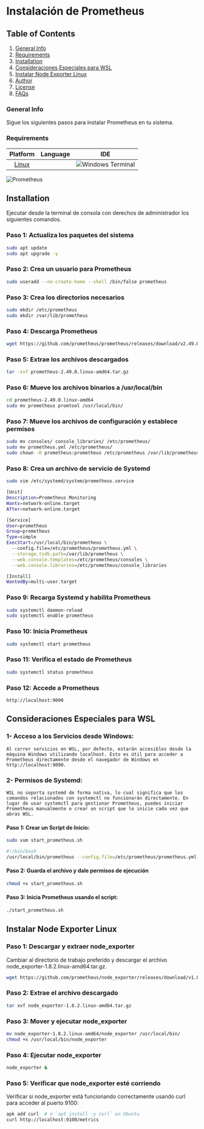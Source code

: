 # Instalación de Prometheus

## Table of Contents
1. [General Info](#general-info)
2. [Requirements](#requirements)
3. [Installation](#installation)
4. [Consideraciones Especiales para WSL](#consideraciones-especiales-para-wsl)
5. [Instalar Node Exporter Linux](#instalar-node-exporter-linux)
6. [Author](#author)
7. [License](#license)
8. [FAQs](#faqs)
   
### General Info
   
Sigue los siguientes pasos para instalar Prometheus en tu sistema.

### Requirements
|Platform|Language|IDE|
|:----------:|:--------:|:---:|
[Linux](https://img.shields.io/badge/Linux-FCC624?style=for-the-badge&logo=linux&logoColor=black)||![Windows Terminal](https://img.shields.io/badge/Windows%20Terminal-%234D4D4D.svg?style=for-the-badge&logo=windows-terminal&logoColor=white)|teacher don't h
![Prometheus](https://img.shields.io/badge/Prometheus-E6522C?style=for-the-badge&logo=Prometheus&logoColor=white)

## Installation
Ejecutar desde la terminal de consola con derechos de administrador los siguientes comandos.

### Paso 1: Actualiza los paquetes del sistema

```bash
sudo apt update
sudo apt upgrade -y
```

### Paso 2: Crea un usuario para Prometheus

```bash
sudo useradd --no-create-home --shell /bin/false prometheus
```

### Paso 3: Crea los directorios necesarios

```bash
sudo mkdir /etc/prometheus
sudo mkdir /var/lib/prometheus
```

### Paso 4: Descarga Prometheus

```bash
wget https://github.com/prometheus/prometheus/releases/download/v2.49.0/prometheus-2.49.0.linux-amd64.tar.gz
```

### Paso 5: Extrae los archivos descargados

```bash
tar -xvf prometheus-2.49.0.linux-amd64.tar.gz
```

### Paso 6: Mueve los archivos binarios a /usr/local/bin

```bash
cd prometheus-2.49.0.linux-amd64
sudo mv prometheus promtool /usr/local/bin/
```

### Paso 7: Mueve los archivos de configuración y establece permisos

```bash
sudo mv consoles/ console_libraries/ /etc/prometheus/
sudo mv prometheus.yml /etc/prometheus/
sudo chown -R prometheus:prometheus /etc/prometheus /var/lib/prometheus
```

### Paso 8: Crea un archivo de servicio de Systemd

```bash
sudo vim /etc/systemd/system/prometheus.service
```

```bash
[Unit]
Description=Prometheus Monitoring
Wants=network-online.target
After=network-online.target

[Service]
User=prometheus
Group=prometheus
Type=simple
ExecStart=/usr/local/bin/prometheus \
  --config.file=/etc/prometheus/prometheus.yml \
  --storage.tsdb.path=/var/lib/prometheus \
  --web.console.templates=/etc/prometheus/consoles \
  --web.console.libraries=/etc/prometheus/console_libraries

[Install]
WantedBy=multi-user.target
```

### Paso 9: Recarga Systemd y habilita Prometheus

```bash
sudo systemctl daemon-reload
sudo systemctl enable prometheus
```

### Paso 10: Inicia Prometheus

```bash
sudo systemctl start prometheus
```

### Paso 11: Verifica el estado de Prometheus

```bash
sudo systemctl status prometheus
```

### Paso 12: Accede a Prometheus

```arduino
http://localhost:9090
```

## Consideraciones Especiales para WSL

### 1- Acceso a los Servicios desde Windows:

    Al correr servicios en WSL, por defecto, estarán accesibles desde la máquina Windows utilizando localhost. Esto es útil para acceder a Prometheus directamente desde el navegador de Windows en http://localhost:9090.

### 2- Permisos de Systemd:

    WSL no soporta systemd de forma nativa, lo cual significa que los comandos relacionados con systemctl no funcionarán directamente. En lugar de usar systemctl para gestionar Prometheus, puedes iniciar Prometheus manualmente o crear un script que lo inicie cada vez que abras WSL.

#### Paso 1: Crear un Script de Inicio:

```bash
sudo vum start_prometheus.sh
```

```bash
#!/bin/bash
/usr/local/bin/prometheus --config.file=/etc/prometheus/prometheus.yml --storage.tsdb.path=/var/lib/prometheus --web.console.templates=/etc/prometheus/consoles --web.console.libraries=/etc/prometheus/console_libraries
```

#### Paso 2: Guarda el archivo y dale permisos de ejecución

```bash
chmod +x start_prometheus.sh
```

#### Paso 3: Inicia Prometheus usando el script:

```bash
./start_prometheus.sh
```
## Instalar Node Exporter Linux

### Paso 1: Descargar y extraer node_exporter

Cambiar al directorio de trabajo preferido y descargar el archivo node_exporter-1.8.2.linux-amd64.tar.gz.

```bash
wget https://github.com/prometheus/node_exporter/releases/download/v1.8.2/node_exporter-1.8.2.linux-amd64.tar.gz
```

### Paso 2: Extrae el archivo descargado

```bash
tar xvf node_exporter-1.8.2.linux-amd64.tar.gz
```

### Paso 3: Mover y ejecutar node_exporter

```bash
mv node_exporter-1.8.2.linux-amd64/node_exporter /usr/local/bin/
chmod +x /usr/local/bin/node_exporter
```

### Paso 4: Ejecutar node_exporter

```bash
node_exporter &
```

### Paso 5: Verificar que node_exporter esté corriendo

Verificar si node_exporter está funcionando correctamente usando curl para acceder al puerto 9100:

```bash
apk add curl  # o `apt install -y curl` en Ubuntu
curl http://localhost:9100/metrics
```